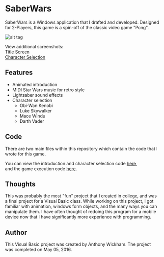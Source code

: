 SaberWars
===

SaberWars is a Windows application that I drafted and developed. Designed for 2-Players, this game is a spin-off of the classic video game "Pong".


![alt tag](https://cloud.githubusercontent.com/assets/19334063/25259861/9afcde8c-2616-11e7-8237-724c0ab8fb7e.jpg)

View additional screenshots:  
[Title Screen](https://cloud.githubusercontent.com/assets/19334063/25257732/14102c3e-2608-11e7-9ff0-d3baad10dfae.jpg)  
[Character Selection](https://cloud.githubusercontent.com/assets/19334063/25259847/90bdcb52-2616-11e7-87c6-e33c60bdb374.jpg)

Features
---
- Animated introduction
- MIDI Star Wars music for retro style
- Lightsaber sound effects
- Character selection
    - Obi-Wan Kenobi
    - Luke Skywalker
    - Mace Windu
    - Darth Vader


Code
---

There are two main files within this repository which contain the code that I wrote for this game.

You can view the introduction and character selection code
[here](https://github.com/wickhama09/SaberWars/blob/master/Final_Anthony_Wickham/FrmGame.vb),  
and the game execution code
[here](https://github.com/wickhama09/SaberWars/blob/master/Final_Anthony_Wickham/Resources/GamePlay.vb).


Thoughts
---

This was probably the most "fun" project that I created in college, and was a final project for a Visual Basic class. While working on this project, I got familiar with animation, windows form objects, and the many ways you can manipulate them. I have often thought of redoing this program for a mobile device now that I have significantly more experience with programming.








Author
---

This Visual Basic project was created by Anthony Wickham. The project was completed on May 05, 2016.
